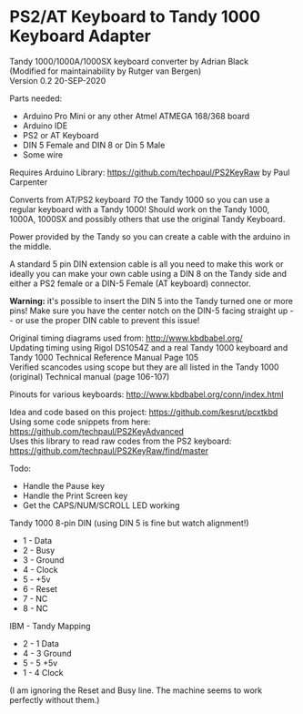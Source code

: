 # PS2/AT Keyboard to Tandy 1000 Keyboard Adapter

Tandy 1000/1000A/1000SX keyboard converter by Adrian Black  
(Modified for maintainability by Rutger van Bergen)  
Version 0.2 20-SEP-2020

Parts needed:
- Arduino Pro Mini or any other Atmel ATMEGA 168/368 board
- Arduino IDE
- PS2 or AT Keyboard
- DIN 5 Female and DIN 8 or Din 5 Male
- Some wire

Requires Arduino Library: https://github.com/techpaul/PS2KeyRaw by Paul Carpenter

Converts from AT/PS2 keyboard _TO_ the Tandy 1000 so you can use a regular keyboard with a Tandy 1000! Should work on the Tandy 1000, 1000A, 1000SX and possibly others that use the original Tandy Keyboard. 

Power provided by the Tandy so you can create a cable with the arduino in the middle. 

A standard 5 pin DIN extension cable is all you need to make this work or ideally you can make your own cable using a DIN 8 on the Tandy side and either a PS2 female or a DIN-5 Female (AT keyboard) connector.

**Warning:** it's possible to insert the DIN 5 into the Tandy turned one or more pins! Make sure you have the center notch on the DIN-5 facing straight up -- or use the proper DIN cable to prevent this issue!

Original timing diagrams used from: http://www.kbdbabel.org/  
Updating timing using Rigol DS1054Z and a real Tandy 1000 keyboard and Tandy 1000 Technical Reference Manual Page 105  
Verified scancodes using scope but they are all listed in the Tandy 1000 (original) Technical manual (page 106-107)

Pinouts for various keyboards: http://www.kbdbabel.org/conn/index.html

Idea and code based on this project: https://github.com/kesrut/pcxtkbd  
Using some code snippets from here: https://github.com/techpaul/PS2KeyAdvanced  
Uses this library to read raw codes from the PS2 keyboard: https://github.com/techpaul/PS2KeyRaw/find/master
 
Todo: 
- Handle the Pause key
- Handle the Print Screen key
- Get the CAPS/NUM/SCROLL LED working 

Tandy 1000 8-pin DIN (using DIN 5 is fine but watch alignment!)
- 1 - Data
- 2 - Busy
- 3 - Ground
- 4 - Clock
- 5 - +5v
- 6 - Reset
- 7 - NC
- 8 - NC

IBM - Tandy Mapping
- 2 - 1 Data
- 4 - 3 Ground
- 5 - 5 +5v
- 1 - 4 Clock

(I am ignoring the Reset and Busy line. The machine seems to work perfectly without them.)
